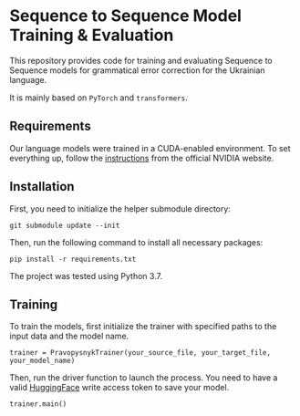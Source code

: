 # Sequence to Sequence Model Training & Evaluation

This repository provides code for training and evaluating Sequence to Sequence models for grammatical error correction for the Ukrainian language.

It is mainly based on `PyTorch` and `transformers`.

## Requirements

Our language models were trained in a CUDA-enabled environment. To set everything up, follow the [instructions](https://docs.nvidia.com/cuda/) from the official NVIDIA website.

## Installation

First, you need to initialize the helper submodule directory:

`git submodule update --init`

Then, run the following command to install all necessary packages:

`pip install -r requirements.txt`

The project was tested using Python 3.7.

## Training

To train the models, first initialize the trainer with specified paths to the input data and the model name.

`trainer = PravopysnykTrainer(your_source_file, your_target_file, your_model_name)`

Then, run the driver function to launch the process. You need to have a valid [HuggingFace](https://huggingface.co/) write access token to save your model.

`trainer.main()`

